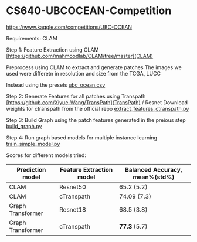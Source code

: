 # CS640-UBCOCEAN-Competition

https://www.kaggle.com/competitions/UBC-OCEAN


Requirements:
CLAM

Step 1:
Feature Extraction using CLAM
[https://github.com/mahmoodlab/CLAM/tree/master](CLAM)

Preprocess using CLAM to extract and generate patches
The images we used were differetn in resolution and size from the TCGA, LUCC 

Instead using the presets [ubc_ocean.csv](ubc_ocean.csv)

Step 2: 
Generate Features for all patches using Transpath [https://github.com/Xiyue-Wang/TransPath](TransPath) / Resnet
Download weights for ctranspath from the official repo
[extract_features_ctranspath.py](extract_features_ctranspath.py)

Step 3: 
Build Graph using the patch features generated in the preious step
[build_graph.py](build_graph.py)

Step 4:
Run graph based models for multiple instance learning
[train_simple_model.py](train_simple_model.py)


Scores for different models tried:

| Prediction model   | Feature Extraction model | Balanced Accuracy, mean%(std%) |
|--------------------|--------------------------|--------------------------------|
| CLAM               | Resnet50                 | 65.2 (5.2)                     |
| CLAM               | cTranspath               | 74.09 (7.3)                    |
| Graph Transformer  | Resnet18                 | 68.5 (3.8)                     |
| Graph Transformer  | cTranspath               | **77.3** (5.7)                 |
